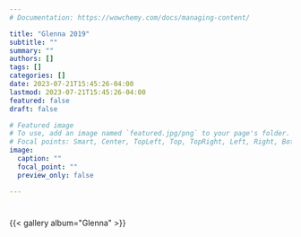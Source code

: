 ```yaml
---
# Documentation: https://wowchemy.com/docs/managing-content/

title: "Glenna 2019"
subtitle: ""
summary: ""
authors: []
tags: []
categories: []
date: 2023-07-21T15:45:26-04:00
lastmod: 2023-07-21T15:45:26-04:00
featured: false
draft: false

# Featured image
# To use, add an image named `featured.jpg/png` to your page's folder.
# Focal points: Smart, Center, TopLeft, Top, TopRight, Left, Right, BottomLeft, Bottom, BottomRight.
image:
  caption: ""
  focal_point: ""
  preview_only: false

---
```



# 

{{< gallery album="Glenna" >}}


